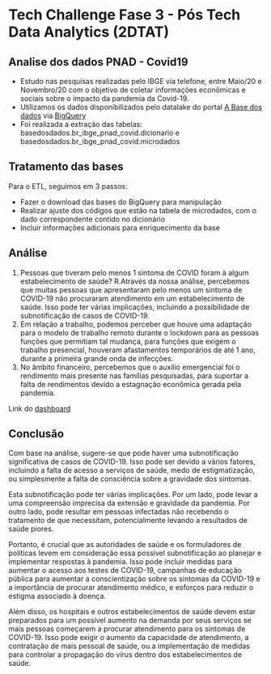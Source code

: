 # Tech Challenge Fase 3 - Pós Tech Data Analytics (2DTAT)

## Analise dos dados PNAD - Covid19

- Estudo nas pesquisas realizadas pelo IBGE via telefone, entre Maio/20 e Novembro/20 com o objetivo de coletar informações econômicas e sociais sobre o impacto da pandemia da Covid-19.
- Utilizamos os dados disponibilizados pelo datalake do portal [A Base dos dados](https://basedosdados.org/) via [BigQuery](https://basedosdados.org/dataset/c747a59f-b695-4d19-82e4-fef703e74c17?table=5894e1ac-dc08-465d-91a3-703683da85ba)
- Foi realizada a extração das tabelas: basedosdados.br_ibge_pnad_covid.dicionario e basedosdados.br_ibge_pnad_covid.microdados

## Tratamento das bases

  Para o ETL, seguimos em 3 passos:

- Fazer o download das bases do BigQuery para manipulação
- Realizar ajuste dos códigos que estão na tabela de microdados, com o dado correspondente contido no dicionário
- Incluir informações adicionais para enriquecimento da base

## Análise

  1. Pessoas que tiveram pelo menos 1 sintoma de COVID foram à algum estabelecimento de saúde?
        R.Através da nossa análise, percebemos que muitas pessoas que apresentaram pelo menos um sintoma de COVID-19 não 
          procuraram atendimento em um estabelecimento de saúde. Isso pode ter várias implicações, incluindo a possibilidade de subnotificação de casos de COVID-19.
  2. Em relação a trabalho, podemos perceber que houve uma adaptação para o modelo de trabalho remoto durante o lockdown para as pessoas funções que permitiam tal mudança, para funções que exigem o trabalho presencial, houveram afastamentos temporários de até 1 ano, durante a primeira grande onda de infecções.
  3. No âmbito financeiro, percebemos que o auxílio emergencial foi o rendimento mais presente nas famílias pesquisadas, para suportar a falta de rendimentos devido a estagnação econômica gerada pela pandemia.
  
  Link do [dashboard](https://lookerstudio.google.com/reporting/07d2431d-fd3f-4b9d-9d36-8e1c7940d239)
   
## Conclusão

  Com base na análise, sugere-se que pode haver uma subnotificação significativa de casos de COVID-19. Isso pode ser devido a vários fatores, incluindo a falta de acesso a serviços de saúde, medo de estigmatização, ou simplesmente a falta de consciência sobre a gravidade dos sintomas.

  Esta subnotificação pode ter várias implicações. Por um lado, pode levar a uma compreensão imprecisa da extensão e gravidade da pandemia. Por outro lado, pode resultar em pessoas infectadas não recebendo o tratamento de que necessitam, potencialmente levando a resultados de saúde piores.

  Portanto, é crucial que as autoridades de saúde e os formuladores de políticas levem em consideração essa possível subnotificação ao planejar e implementar respostas à pandemia. Isso pode incluir medidas para aumentar o acesso aos testes de COVID-19, campanhas de educação pública para aumentar a conscientização sobre os sintomas da COVID-19 e a importância de procurar atendimento médico, e esforços para reduzir o estigma associado à doença.
  
  Além disso, os hospitais e outros estabelecimentos de saúde devem estar preparados para um possível aumento na demanda por seus serviços se mais pessoas começarem a procurar atendimento para os sintomas de COVID-19. Isso pode exigir o aumento da capacidade de atendimento, a contratação de mais pessoal de saúde, ou a implementação de medidas para controlar a propagação do vírus dentro dos estabelecimentos de saúde.
